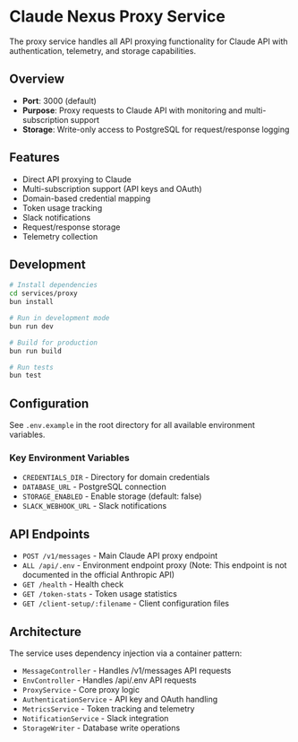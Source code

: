 # Claude Nexus Proxy Service

The proxy service handles all API proxying functionality for Claude API with authentication, telemetry, and storage capabilities.

## Overview

- **Port**: 3000 (default)
- **Purpose**: Proxy requests to Claude API with monitoring and multi-subscription support
- **Storage**: Write-only access to PostgreSQL for request/response logging

## Features

- Direct API proxying to Claude
- Multi-subscription support (API keys and OAuth)
- Domain-based credential mapping
- Token usage tracking
- Slack notifications
- Request/response storage
- Telemetry collection

## Development

```bash
# Install dependencies
cd services/proxy
bun install

# Run in development mode
bun run dev

# Build for production
bun run build

# Run tests
bun test
```

## Configuration

See `.env.example` in the root directory for all available environment variables.

### Key Environment Variables

- `CREDENTIALS_DIR` - Directory for domain credentials
- `DATABASE_URL` - PostgreSQL connection
- `STORAGE_ENABLED` - Enable storage (default: false)
- `SLACK_WEBHOOK_URL` - Slack notifications

## API Endpoints

- `POST /v1/messages` - Main Claude API proxy endpoint
- `ALL /api/.env` - Environment endpoint proxy (Note: This endpoint is not documented in the official Anthropic API)
- `GET /health` - Health check
- `GET /token-stats` - Token usage statistics
- `GET /client-setup/:filename` - Client configuration files

## Architecture

The service uses dependency injection via a container pattern:

- `MessageController` - Handles /v1/messages API requests
- `EnvController` - Handles /api/.env API requests
- `ProxyService` - Core proxy logic
- `AuthenticationService` - API key and OAuth handling
- `MetricsService` - Token tracking and telemetry
- `NotificationService` - Slack integration
- `StorageWriter` - Database write operations
